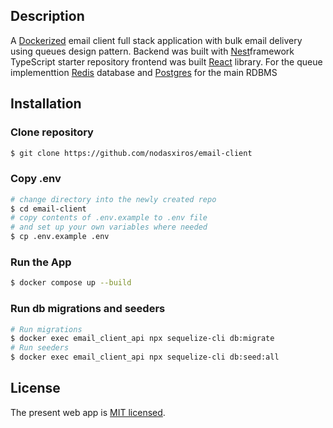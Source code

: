 ## Description
A [Dockerized](https://www.docker.com/) email client full stack application with bulk email delivery using queues design pattern. Backend was built with [Nest](https://github.com/nestjs/nest)framework TypeScript starter repository frontend was built [React](https://github.com/facebook/react/) library. For the queue implementtion [Redis](https://redis.io/) database and [Postgres](https://www.postgresql.org/) for the main RDBMS


## Installation
### Clone repository
```bash
$ git clone https://github.com/nodasxiros/email-client
```
### Copy .env
```bash
# change directory into the newly created repo
$ cd email-client
# copy contents of .env.example to .env file
# and set up your own variables where needed
$ cp .env.example .env
```
### Run the App
```bash
$ docker compose up --build
```
### Run db migrations and seeders
```bash
# Run migrations
$ docker exec email_client_api npx sequelize-cli db:migrate
# Run seeders
$ docker exec email_client_api npx sequelize-cli db:seed:all
```
## License

The present web app is [MIT licensed](LICENSE).
